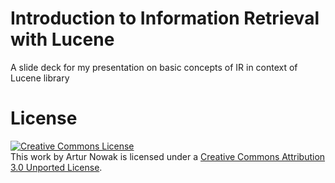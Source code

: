 Introduction to Information Retrieval with Lucene
=================================================

A slide deck for my presentation on basic concepts of IR in context of Lucene library

License
=======

<a rel="license" href="http://creativecommons.org/licenses/by/3.0/deed.en_US"><img alt="Creative Commons License" style="border-width:0" src="http://i.creativecommons.org/l/by/3.0/80x15.png" /></a><br />This work by <span xmlns:cc="http://creativecommons.org/ns#" property="cc:attributionName">Artur Nowak</span> is licensed under a <a rel="license" href="http://creativecommons.org/licenses/by/3.0/deed.en_US">Creative Commons Attribution 3.0 Unported License</a>.
